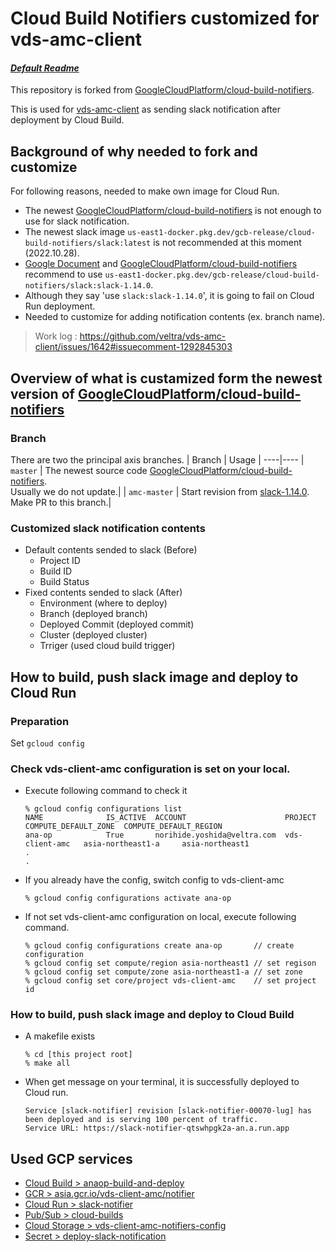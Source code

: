 # Cloud Build Notifiers customized for vds-amc-client

#### **_[Default Readme](./README-2022-10.md)_**

This repository is forked from [GoogleCloudPlatform/cloud-build-notifiers](https://github.com/GoogleCloudPlatform/cloud-build-notifiers).

This is used for [vds-amc-client](https://github.com/veltra/vds-amc-client) as sending slack notification after deployment by Cloud Build.

## Background of why needed to fork and customize
For following reasons, needed to make own image for Cloud Run.

- The newest [GoogleCloudPlatform/cloud-build-notifiers](https://github.com/GoogleCloudPlatform/cloud-build-notifiers) is not enough to use for slack notification.
- The newest slack image `us-east1-docker.pkg.dev/gcb-release/cloud-build-notifiers/slack:latest` is not recommended at this moment (2022.10.28). 
- [Google Document](https://cloud.google.com/build/docs/configuring-notifications/configure-slack#:~:text=Notifier%20%E3%82%92%20Cloud%20Run%20%E3%81%AB%E3%83%87%E3%83%97%E3%83%AD%E3%82%A4%E3%81%97%E3%81%BE%E3%81%99%E3%80%82) and [GoogleCloudPlatform/cloud-build-notifiers](https://github.com/GoogleCloudPlatform/cloud-build-notifiers/tree/master/slack#:~:text=For%20release%201.15%20and%20above%3A) recommend to use `us-east1-docker.pkg.dev/gcb-release/cloud-build-notifiers/slack:slack-1.14.0`.
- Although they say 'use `slack:slack-1.14.0`', it is going to fail on Cloud Run deployment.
- Needed to customize for adding notification contents (ex. branch name).

> Work log : https://github.com/veltra/vds-amc-client/issues/1642#issuecomment-1292845303


## Overview of what is custamized form the newest version of [GoogleCloudPlatform/cloud-build-notifiers](https://github.com/GoogleCloudPlatform/cloud-build-notifiers)
### Branch
There are two the principal axis branches.
| Branch | Usage |
----|---- 
| `master` | The newest source code [GoogleCloudPlatform/cloud-build-notifiers](https://github.com/GoogleCloudPlatform/cloud-build-notifiers).<br> Usually we do not update.|
| `amc-master` | Start revision from [slack-1.14.0](https://github.com/GoogleCloudPlatform/cloud-build-notifiers/commit/ac48f4d42d36ffcb81844c521da7a112a5bdc4ed).<br> Make PR to this branch.|

### Customized slack notification contents
- Default contents sended to slack (Before)
    - Project ID
    - Build ID
    - Build Status
- Fixed contents sended to slack (After)
    - Environment (where to deploy)
    - Branch (deployed branch)
    - Deployed Commit (deployed commit)
    - Cluster (deployed cluster)
    - Trriger (used cloud build trigger)


## How to build, push slack image and deploy to Cloud Run

### Preparation
Set `gcloud config`

### Check vds-client-amc configuration is set on your local.
- Execute following command to check it
  ```
  % gcloud config configurations list
  NAME              IS_ACTIVE  ACCOUNT                      PROJECT          COMPUTE_DEFAULT_ZONE  COMPUTE_DEFAULT_REGION
  ana-op            True       norihide.yoshida@veltra.com  vds-client-amc   asia-northeast1-a     asia-northeast1
  .
  .
  ```

- If you already have the config, switch config to vds-client-amc
  ```
  % gcloud config configurations activate ana-op
  ```

- If not set vds-client-amc configuration on local, execute following command.
  ```
  % gcloud config configurations create ana-op       // create configuration
  % gcloud config set compute/region asia-northeast1 // set regison
  % gcloud config set compute/zone asia-northeast1-a // set zone
  % gcloud config set core/project vds-client-amc    // set project id
  ```

### How to build, push slack image and deploy to Cloud Build
- A makefile exists 
  ```
  % cd [this project root]
  % make all
  ```

- When get message on your terminal, it is successfully deployed to Cloud run.
  ```
  Service [slack-notifier] revision [slack-notifier-00070-lug] has been deployed and is serving 100 percent of traffic.
  Service URL: https://slack-notifier-qtswhpgk2a-an.a.run.app
  ```



## Used GCP services
- [Cloud Build > anaop-build-and-deploy](https://console.cloud.google.com/cloud-build/triggers;region=global/edit/e66f2634-c28a-4d10-9e75-162eb4bfc5d1?project=vds-client-amc)
- [GCR > asia.gcr.io/vds-client-amc/notifier](https://console.cloud.google.com/gcr/images/vds-client-amc/asia/notifier?project=vds-client-amc)
- [Cloud Run > slack-notifier](https://console.cloud.google.com/run/detail/asia-northeast1/slack-notifier/metrics?project=vds-client-amc)
- [Pub/Sub > cloud-builds](https://console.cloud.google.com/cloudpubsub/topic/detail/cloud-builds?project=vds-client-amc)
- [Cloud Storage > vds-client-amc-notifiers-config](https://console.cloud.google.com/storage/browser/vds-client-amc-notifiers-config;tab=objects?forceOnBucketsSortingFiltering=false&project=vds-client-amc&prefix=&forceOnObjectsSortingFiltering=false)
- [Secret > deploy-slack-notification](https://console.cloud.google.com/security/secret-manager/secret/deploy-slack-notification/versions?project=vds-client-amc)



